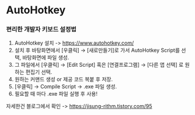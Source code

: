 # AutoHotkey
### 편리한 개발자 키보드 설정법
1. AutoHotkey 설치 -> https://www.autohotkey.com/
2. 설치 후 바탕화면에서 [우클릭] → [새로만들기]로 가서 AutoHotkey Script를 선택, 바탕화면에 파일 생성.
3. 그 파일에서 [우클릭] → [Edit Script] 혹은 [연결프로그램] → [다른 앱 선택] 로 원하는 편집기 선택.
4. 원하는 커맨드 생성 or 제공 코드 복붙 후 저장.
5. [우클릭] → Compile Script → .exe 파일 생성.
6. 필요할 때 마다 .exe 파일 실행 후 사용!

자세한건 블로그에서 확인 -> https://jisung-rithm.tistory.com/95
